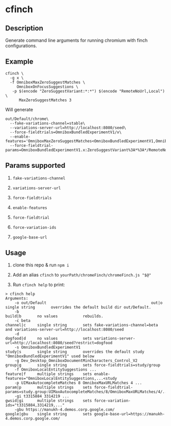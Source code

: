 # cfinch

## Description

Generate command line arguments for running chromium with finch configurations.

## Example

```
cfinch \
  -g x \
  -f OmniboxMaxZeroSuggestMatches \
     OmniboxOnFocusSuggestions \
   -p $(encode "ZeroSuggestVariant:*:*") $(encode "RemoteNoUrl,Local") \
      MaxZeroSuggestMatches 3
```

Will generate

```
out/Default/chrome\
  --fake-variations-channel=stable\
  --variations-server-url=http://localhost:8080/seed\
  --force-fieldtrials=OmniboxBundledExperimentV1/x\
  --enable-features='OmniboxMaxZeroSuggestMatches<OmniboxBundledExperimentV1,OmniboxOnFocusSuggestions<OmniboxBundledExperimentV1'\
  --force-fieldtrial-params=OmniboxBundledExperimentV1.x:ZeroSuggestVariant%3A*%3A*/RemoteNoUrl%2CLocal/MaxZeroSuggestMatches/3
```

## Params supported

1. `fake-variations-channel`

1. `variations-server-url`

1. `force-fieldtrials`

1. `enable-features`

1. `force-fieldtrial`

1. `force-variation-ids`

1. `google-base-url`

## Usage 

1. clone this repo & run `npm i`

1. Add an alias `cfinch` to `yourPath/chromeFinch/chromeFinch.js "$@"`

1. Run `cfinch help` to print:

```
> cfinch help
Arguments:
    -o out/Default                                              out|o         single string       overrides the default build dir out/Default.                                                  
    -b                                                          build|b       no values           rebuilds.                                                                                     
    -c beta                                                     channel|c     single string       sets fake-variations-channel=beta and variations-server-url=http://localhost:8080/seed        
    -d                                                          dogfood|d     no values           sets variations-server-url=http://localhost:8080/seed?restrict=dogfood                        
    -s OmniboxBundledExperimentV1                               study|s       single string       overrides the default study "OmniboxBundledExperimentV1" used below                           
    -g Dev_Desktop_OmniboxDocumentMinCharacters_Control_V2      group|g       single string       sets force-fieldtrials=study/group                                                            
    -f OmniboxLocalEntitySuggestions ...                        feature|f     multiple strings    sets enable-features="OmniboxLocalEntitySuggestions,...<study                                 
    -p UIMaxAutocompleteMatches 8 OmniboxMaxURLMatches 4 ...    param|p       multiple strings    sets force-fieldtrial-params=study.group:UIMaxAutocompleteMatches/8/OmniboxMaxURLMatches/4/...
    -gi t3315884 3314219 ...                                    gwsid|gi      multiple strings    sets force-variation-ids="t3315884,3314219,..."                                               
    -gbu https://manukh-4.demos.corp.google.com/                google|gbu    single string       sets google-base-url=https://manukh-4.demos.corp.google.com/                    
```

